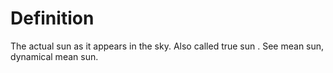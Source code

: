 # Definition

The actual sun as it appears in the sky. Also called true sun . See mean
sun, dynamical mean sun.
